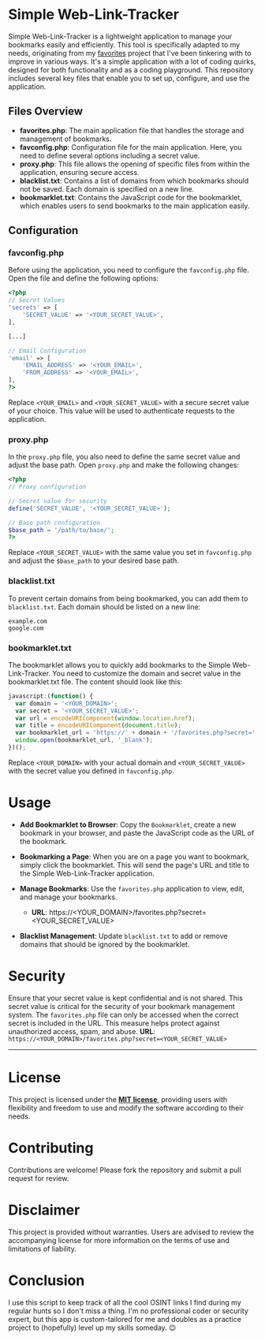 # Simple Web-Link-Tracker
Simple Web-Link-Tracker is a lightweight application to manage your bookmarks easily and efficiently. This tool is specifically adapted to my needs, originating from my [favorites](https://github.com/ot2i7ba/favorites/) project that I've been tinkering with to improve in various ways. It's a simple application with a lot of coding quirks, designed for both functionality and as a coding playground. This repository includes several key files that enable you to set up, configure, and use the application.

## Files Overview
- **favorites.php**: The main application file that handles the storage and management of bookmarks.
- **favconfig.php**: Configuration file for the main application. Here, you need to define several options including a secret value.
- **proxy.php**: This file allows the opening of specific files from within the application, ensuring secure access.
- **blacklist.txt**: Contains a list of domains from which bookmarks should not be saved. Each domain is specified on a new line.
- **bookmarklet.txt**: Contains the JavaScript code for the bookmarklet, which enables users to send bookmarks to the main application easily.

## Configuration

### favconfig.php
Before using the application, you need to configure the `favconfig.php` file. Open the file and define the following options:

```php
<?php
// Secret Values
'secrets' => [
    'SECRET_VALUE' => '<YOUR_SECRET_VALUE>',
],

[...]

// Email Configuration
'email' => [
    'EMAIL_ADDRESS' => '<YOUR_EMAIL>',
    'FROM_ADDRESS' => '<YOUR_EMAIL>',
],
?>
```

Replace `<YOUR_EMAIL>` and `<YOUR_SECRET_VALUE>` with a secure secret value of your choice. This value will be used to authenticate requests to the application.

### proxy.php
In the `proxy.php` file, you also need to define the same secret value and adjust the base path. Open `proxy.php` and make the following changes:

```php
<?php
// Proxy configuration

// Secret value for security
define('SECRET_VALUE', '<YOUR_SECRET_VALUE>');

// Base path configuration
$base_path = '/path/to/base/';
?>
```

Replace `<YOUR_SECRET_VALUE>` with the same value you set in `favconfig.php` and adjust the `$base_path` to your desired base path.

### blacklist.txt
To prevent certain domains from being bookmarked, you can add them to `blacklist.txt`. Each domain should be listed on a new line:

```
example.com
google.com
```

### bookmarklet.txt
The bookmarklet allows you to quickly add bookmarks to the Simple Web-Link-Tracker. You need to customize the domain and secret value in the bookmarklet.txt file. The content should look like this:

```javascript
javascript:(function() {
  var domain = '<YOUR_DOMAIN>';
  var secret = '<YOUR_SECRET_VALUE>';
  var url = encodeURIComponent(window.location.href);
  var title = encodeURIComponent(document.title);
  var bookmarklet_url = 'https://' + domain + '/favorites.php?secret=' + secret + '&url=' + url + '&title=' + title;
  window.open(bookmarklet_url, '_blank');
})();
```

Replace `<YOUR_DOMAIN>` with your actual domain and `<YOUR_SECRET_VALUE>` with the secret value you defined in `favconfig.php`.

# Usage
- **Add Bookmarklet to Browser**: Copy the `Bookmarklet`, create a new bookmark in your browser, and paste the JavaScript code as the URL of the bookmark.

- **Bookmarking a Page**: When you are on a page you want to bookmark, simply click the bookmarklet. This will send the page's URL and title to the Simple Web-Link-Tracker application.

- **Manage Bookmarks**: Use the `favorites.php` application to view, edit, and manage your bookmarks.
	- **URL**: https://<YOUR_DOMAIN>/favorites.php?secret=<YOUR_SECRET_VALUE>

- **Blacklist Management**: Update `blacklist.txt` to add or remove domains that should be ignored by the bookmarklet.

# Security
Ensure that your secret value is kept confidential and is not shared. This secret value is critical for the security of your bookmark management system. The `favorites.php` file can only be accessed when the correct secret is included in the URL. This measure helps protect against unauthorized access, spam, and abuse.
**URL**: `https://<YOUR_DOMAIN>/favorites.php?secret=<YOUR_SECRET_VALUE>`

___

# License
This project is licensed under the **[MIT license](https://github.com/ot2i7ba/WebTracker/blob/main/LICENSE)**, providing users with flexibility and freedom to use and modify the software according to their needs.

# Contributing
Contributions are welcome! Please fork the repository and submit a pull request for review.

# Disclaimer
This project is provided without warranties. Users are advised to review the accompanying license for more information on the terms of use and limitations of liability.

# Conclusion
I use this script to keep track of all the cool OSINT links I find during my regular hunts so I don't miss a thing. I'm no professional coder or security expert, but this app is custom-tailored for me and doubles as a practice project to (hopefully) level up my skills someday. 😉
